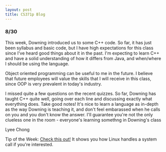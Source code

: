 ```yaml
---
layout: post
title: CS371p Blog
---
```


<h3>8/30</h3>

<p>This week, Downing introduced us to some C++ code. So far, it has just been syllabus and basic code, but I have high expectations for this class since I've heard good things about it in the past. I'm expecting to learn C++ and have a solid understanding of how it differs from Java, and when/where I should be using the language.</p>

<p>Object oriented programming can be useful to me in the future. I believe that future employees will value the skills that I will receive in this class, since OOP is very prevalent in today's industry.</p>

<p>I missed quite a few questions on the recent quizzes. So far, Downing has taught C++ quite well, going over each line and discussing exactly what everything does. Take good notes! It's nice to learn a language as in-depth as the way Downing is teaching it, and don't feel embarassed when he calls on you and you don't know the answer. I'll guarantee you're not the only clueless one in the room - everyone's learning somethng in Downing's class</p>

Lyee Chong

<p>Tip of the Week: <a href="https://github.com/0xAX/linux-insides/blob/master/SysCall/syscall-1.md">Check this out!</a> It shows you how Linux handles a system call if you're interested.</p>
